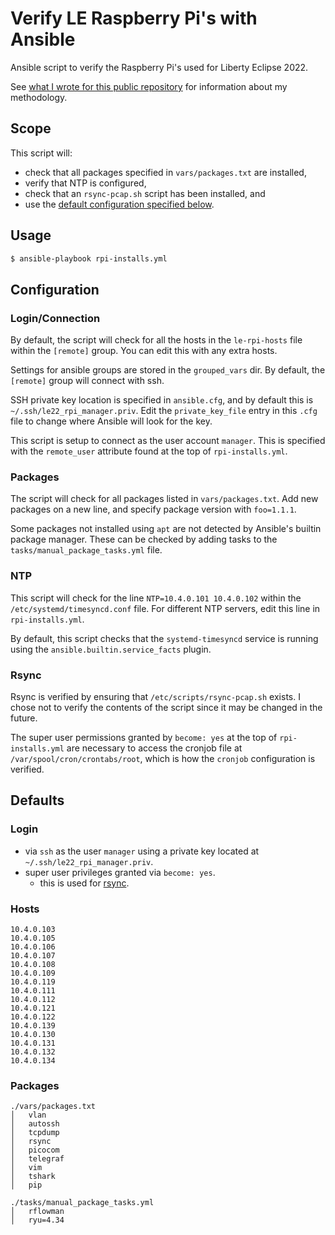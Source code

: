 # Verify LE Raspberry Pi's with Ansible

Ansible script to verify the Raspberry Pi's used for Liberty Eclipse 2022.

See [what I wrote for this public repository](./verify-w-ansibile.md) for information about my methodology.

## Scope
This script will:
- check that all packages specified in ``vars/packages.txt`` are installed,
- verify that NTP is configured,
- check that an ``rsync-pcap.sh`` script has been installed, and
- use the [default configuration specified below](#defaults).

## Usage
```bash
$ ansible-playbook rpi-installs.yml
```

## Configuration
### Login/Connection
By default, the script will check for all the hosts in the ``le-rpi-hosts`` file within the ``[remote]`` group. You can edit this with any extra hosts.

Settings for ansible groups are stored in the ``grouped_vars`` dir. By default, the ``[remote]`` group will connect with ssh.

SSH private key location is specified in ``ansible.cfg``, and by default this is ``~/.ssh/le22_rpi_manager.priv``. Edit the ``private_key_file`` entry in this ``.cfg`` file to change where Ansible will look for the key.

This script is setup to connect as the user account ``manager``. This is specified with the ``remote_user`` attribute found at the top of ``rpi-installs.yml``. 

### Packages
The script will check for all packages listed in ``vars/packages.txt``. Add new packages on a new line, and specify package version with ``foo=1.1.1``. 

Some packages not installed using ``apt`` are not detected by Ansible's builtin package manager. These can be checked by adding tasks to the ``tasks/manual_package_tasks.yml`` file.

### NTP
This script will check for the line ``NTP=10.4.0.101 10.4.0.102`` within the ``/etc/systemd/timesyncd.conf`` file. For different NTP servers, edit this line in ``rpi-installs.yml``.

By default, this script checks that the ``systemd-timesyncd`` service is running using the ``ansible.builtin.service_facts`` plugin.

### Rsync
Rsync is verified by ensuring that ``/etc/scripts/rsync-pcap.sh`` exists. I chose not to verify the contents of the script since it may be changed in the future.

The super user permissions granted by ``become: yes`` at the top of ``rpi-installs.yml`` are necessary to access the cronjob file at ``/var/spool/cron/crontabs/root``, which is how the ``cronjob`` configuration is verified.

## Defaults
### Login
- via ``ssh`` as the user ``manager`` using a private key located at ``~/.ssh/le22_rpi_manager.priv``.
- super user privileges granted via ``become: yes``.
    - this is used for [rsync](#rsync).

### Hosts
```
10.4.0.103
10.4.0.105
10.4.0.106
10.4.0.107
10.4.0.108
10.4.0.109
10.4.0.119
10.4.0.111
10.4.0.112
10.4.0.121
10.4.0.122
10.4.0.139
10.4.0.130
10.4.0.131
10.4.0.132
10.4.0.134
```

### Packages
```
./vars/packages.txt
│   vlan
│   autossh
│   tcpdump
│   rsync
│   picocom
│   telegraf
│   vim
│   tshark
│   pip

./tasks/manual_package_tasks.yml
│   rflowman
│   ryu=4.34
```

